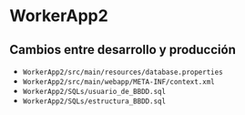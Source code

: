# WorkerApp2

## Cambios entre desarrollo y producción

+ `WorkerApp2/src/main/resources/database.properties`
+ `WorkerApp2/src/main/webapp/META-INF/context.xml`
+ `WorkerApp2/SQLs/usuario_de_BBDD.sql`
+ `WorkerApp2/SQLs/estructura_BBDD.sql`